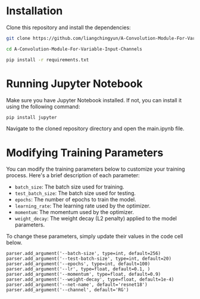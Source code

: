 # Installation
Clone this repository and install the dependencies:
```bash
git clone https://github.com/liangchingyun/A-Convolution-Module-For-Variable-Input-Channels.git
```
```bash
cd A-Convolution-Module-For-Variable-Input-Channels
```
```bash
pip install -r requirements.txt
```

# Running Jupyter Notebook
Make sure you have Jupyter Notebook installed. If not, you can install it using the following command:
```bash
pip install jupyter
```
Navigate to the cloned repository directory and open the main.ipynb file.

# Modifying Training Parameters

You can modify the training parameters below to customize your training process. Here's a brief description of each parameter:

- `batch_size`: The batch size used for training.
- `test_batch_size`: The batch size used for testing.
- `epochs`: The number of epochs to train the model.
- `learning_rate`: The learning rate used by the optimizer.
- `momentum`: The momentum used by the optimizer.
- `weight_decay`: The weight decay (L2 penalty) applied to the model parameters.

To change these parameters, simply update their values in the code cell below.
```
parser.add_argument('--batch-size', type=int, default=256)
parser.add_argument('--test-batch-size', type=int, default=20)
parser.add_argument('--epochs', type=int, default=100)
parser.add_argument('--lr', type=float, default=0.1, )
parser.add_argument('--momentum', type=float, default=0.9)
parser.add_argument('--weight-decay', type=float, default=1e-4)
parser.add_argument('--net-name', default='resnet18')
parser.add_argument('--channel', default='RG')
```